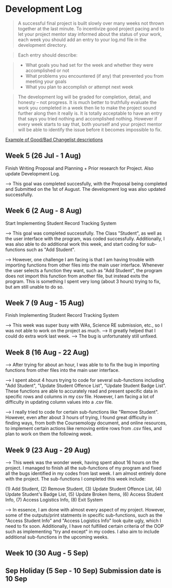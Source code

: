 # Development Log
> A successful final project is built slowly over many weeks not thrown together at the last minute. To incentivize good project pacing and to let your project mentor stay informed about the status of your work, each week you should add an entry to your log.md file in the development directory.

> Each entry should describe:

> - What goals you had set for the week and whether they were accomplished or not
> - What problems you encountered (if any) that prevented you from meeting your goals
> - What you plan to accomplish or attempt next week

> The development log will be graded for completion, detail, and honesty – not progress. It is much better to truthfully evaluate the work you completed in a week then lie to make the project sound further along then it really is. It is totally acceptable to have an entry that says you tried nothing and accomplished nothing. However if every week starts to say that, both yourself and your project mentor will be able to identify the issue before it becomes impossible to fix.

[Example of Good/Bad Changelist descriptions](https://google.github.io/eng-practices/review/developer/cl-descriptions.html)

## Week 5 (26 Jul - 1 Aug)

Finish Writing Proposal and Planning + Prior research for Project. Also update Development Log. 

--> This goal was completed succesfully, with the Proposal being completed and Submitted on the 1st of August. The development log was also updated successfully. 

## Week 6 (2 Aug - 8 Aug)

Start Implementing Student Record Tracking System

--> This goal was completed successfully. The Class "Student", as well as the user interface with the program, was coded successfully. Additionally, I was also able to do additional work this week, and start coding for sub-functions such as "Add Student". 

--> However, one challenge I am facing is that I am having trouble with importing functions from other files into the main user interface. Whenever the user selects a function they want, such as "Add Student", the program does not import this function from another file, but instead exits the program. This is something I spent very long (about 3 hours) trying to fix, but am still unable to do so. 

## Week 7 (9 Aug - 15 Aug)

Finish Implementing Student Record Tracking System

--> This week was super busy with WAs, Science RE submission, etc., so I was not able to work on the project as much. 
--> It greatly helped that I could do extra work last week.
--> The bug is unfortunately still unfixed. 

## Week 8 (16 Aug - 22 Aug)

--> After trying for about an hour, I was able to to fix the bug in importing functions from other files into the main user interface. 

--> I spent about 4 hours trying to code for several sub-functions including "Add Student", "Update Student Offence List", "Update Student Badge List". These functions are able to accurately read and present specific data in specific rows and columns in my csv file. However, I am facing a lot of difficulty in updating column values into a .csv file.  

--> I really tried to code for certain sub-functions like "Remove Student". However, even after about 3 hours of trying, I found great difficulty in finding ways, from both the Coursemology document, and online resources, to implement certain actions like removing entire rows from .csv files, and plan to work on them the following week. 

## Week 9 (23 Aug - 29 Aug)

--> This week was the wonder week, having spent about 16 hours on the project. I managed to finish all the sub-functions of my program and fixed all the bugs identified in my codes from last week. I am almost entirely done with the project. The sub-functions I completed this week include:

(1) Add Student,
(2) Remove Student,
(3) Update Student Offence List,
(4) Update Student's Badge List,
(5) Update Broken Items,
(6) Access Student Info,
(7) Access Logistics Info,
(8) Exit System

--> In essence, I am done with almost every aspect of my project. However, some of the outputs/print statments in specific sub-functions, such as the "Access Student Info" and "Access Logistics Info" look quite ugly, which I need to fix soon. Additionally, I have not fulfilled certain criteria of the OOP such as implementing "try and except" in my codes. I also aim to include additional sub-functions in the upcoming weeks. 

## Week 10 (30 Aug - 5 Sep)

## Sep Holiday (5 Sep - 10 Sep) **Submission date is 10 Sep**
